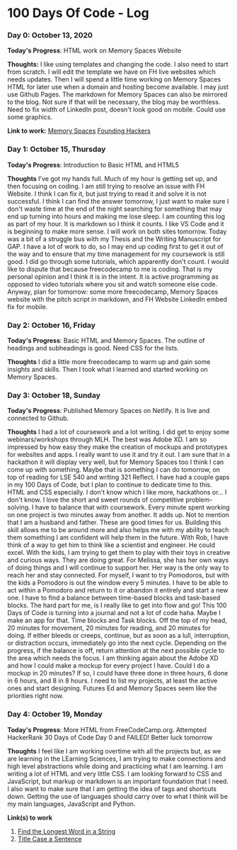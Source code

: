 # 100 Days Of Code - Log

### Day 0: October 13, 2020

**Today's Progress**: HTML work on Memory Spaces Website

**Thoughts:** I like using templates and changing the code. I also need to start from scratch. I will edit the template we have on FH live websites which needs updates. Then I will spend a little time working on Memory Spaces HTML for later use when a domain and hosting become available. I may just use Github Pages. The markdown for Memory Spaces can also be mirrored to the blog. Not sure if that will be necessary, the blog may be worthless. Need to fix width of LinkedIn post, doesn't look good on mobile. Could use some graphics.

**Link to work:** [Memory Spaces](http://www.memory.spaces) <!-- need domain and hosting --> [Founding Hackers](https://www.foundinghackers.com) 


### Day 1: October 15, Thursday

**Today's Progress**: Introduction to Basic HTML and HTML5

**Thoughts** I've got my hands full. Much of my hour is getting set up, and then focusing on coding. I am still trying to resolve an issue with FH Website. I think I can fix it, but just trying to read it and solve it is not successful. I think I can find the answer tomorrow, I just want to make sure I don't waste time at the end of the night searching for something that may end up turning into hours and making me lose sleep. I am counting this log as part of my hour. It is markdown so I think it counts. I like VS Code and it is beginning to make more sense. I will work on both sites tomorrow. Today was a bit of a struggle bus with my Thesis and the Writing Manuscript for GAP. I have a lot of work to do, so I may end up coding first to get it out of the way and to ensure that my time management for my coursework is still good. I did go through some tutorials, which apparently don't count. I would like to dispute that because freecodecamp to me is coding. That is my personal opinion and I think it is in the intent. It is active programming as opposed to video tutorials where you sit and watch someone else code. Anyway, plan for tomorrow: some more freecodecamp, Memory Spaces website with the pitch script in markdown, and FH Website LinkedIn embed fix for mobile.  


### Day 2: October 16, Friday

**Today's Progress**: Basic HTML and Memory Spaces. The outline of headings and subheadings is good. Need CSS for the lists.

**Thoughts** I did a little more freecodecamp to warm up and gain some insights and skills. Then I took what I learned and started working on Memory Spaces.

### Day 3: October 18, Sunday

**Today's Progress**: Published Memory Spaces on Netlify. It is live and connected to Github. 

**Thoughts** I had a lot of coursework and a lot writing. I did get to enjoy some webinars/workshops through MLH. The best was Adobe XD. I am so impressed by how easy they make the creation of mockups and prototypes for websites and apps. I really want to use it and try it out. I am sure that in a hackathon it will display very well, but for Memory Spaces too I think I can come up with something. Maybe that is something I can do tomorrow, on top of reading for LSE 540 and writing 321 Reflect. I have had a couple gaps in my 100 Days of Code, but I plan to continue to dedicate time to this. HTML and CSS especially. I don't know which I like more, hackathons or... I don't know. I love the short and sweet rounds of competitive problem-solving. I have to balance that with coursework. Every minute spent working on one project is two minutes away from another. It adds up. Not to mention that I am a husband and father. These are good times for us. Building this skill allows me to be around more and also helps me with my ability to teach them something I am confident will help them in the future. With Rob, I have think of a way to get him to think like a scientist and engineer. He could excel. With the kids, I am trying to get them to play with their toys in creative and curious ways. They are doing great. For Melissa, she has her own ways of doing things and I will continue to support her. Her way is the only way to reach her and stay connected. For myself, I want to try Pomodoros, but with the kids a Pomodoro is out the window every 5 minutes. I have to be able to act within a Pomodoro and return to it or abandon it entirely and start a new one. I have to find a balance between time-based blocks and task-based blocks. The hard part for me, is I really like to get into flow and go! This 100 Days of Code is turning into a journal and not a lot of code haha. Maybe I make an app for that. Time blocks and Task blocks. Off the top of my head, 20 minutes for movement, 20 minutes for reading, and 20 minutes for doing. If either bleeds or creeps, continue, but as soon as a lull, interruption, or distraction occurs, immediately go into the next cycle. Depending on the progress, if the balance is off, return attention at the next possible cycle to the area which needs the focus. I am thinking again about the Adobe XD and how I could make a mockup for every project I have. Could I do a mockup in 20 minutes? If so, I could have three done in three hours, 6 done in 6 hours, and 8 in 8 hours. I need to list my projects, at least the active ones and start designing. Futures Ed and Memory Spaces seem like the priorities right now. 

### Day 4: October 19, Monday

**Today's Progress**: More HTML from FreeCodeCamp.org. Attempted HackerRank 30 Days of Code Day 0 and FAILED! Better luck tomorrow

**Thoughts** I feel like I am working overtime with all the projects but, as we are learning in the LEarning Sciences, I am trying to make connections and high level abstractions while doing and practicing what I am learning. I am writing a lot of HTML and very little CSS. I am looking forward to CSS and JavaScript, but markup or markdown is an important foundation that I need. I also want to make  sure that I am getting the idea of tags and shortcuts down. Getting the use of languages should carry over to what I think will be my main languages, JavaScript and Python. 

**Link(s) to work**
1. [Find the Longest Word in a String](https://www.freecodecamp.com/challenges/find-the-longest-word-in-a-string)
2. [Title Case a Sentence](https://www.freecodecamp.com/challenges/title-case-a-sentence)
